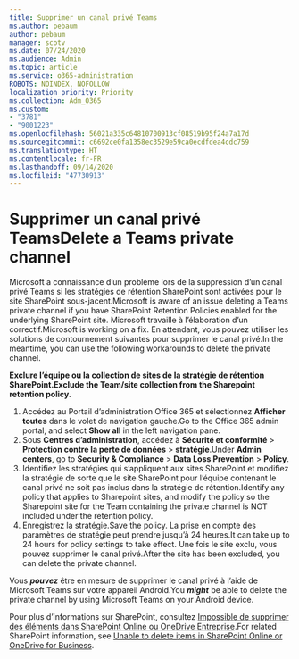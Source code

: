 ```yaml
---
title: Supprimer un canal privé Teams
ms.author: pebaum
author: pebaum
manager: scotv
ms.date: 07/24/2020
ms.audience: Admin
ms.topic: article
ms.service: o365-administration
ROBOTS: NOINDEX, NOFOLLOW
localization_priority: Priority
ms.collection: Adm_O365
ms.custom:
- "3781"
- "9001223"
ms.openlocfilehash: 56021a335c64810700913cf08519b95f24a7a17d
ms.sourcegitcommit: c6692ce0fa1358ec3529e59ca0ecdfdea4cdc759
ms.translationtype: HT
ms.contentlocale: fr-FR
ms.lasthandoff: 09/14/2020
ms.locfileid: "47730913"
---
```

# <a name="delete-a-teams-private-channel"></a><span data-ttu-id="5e808-102">Supprimer un canal privé Teams</span><span class="sxs-lookup"><span data-stu-id="5e808-102">Delete a Teams private channel</span></span>

<span data-ttu-id="5e808-103">Microsoft a connaissance d’un problème lors de la suppression d’un canal privé Teams si les stratégies de rétention SharePoint sont activées pour le site SharePoint sous-jacent.</span><span class="sxs-lookup"><span data-stu-id="5e808-103">Microsoft is aware of an issue deleting a Teams private channel if you have SharePoint Retention Policies enabled for the underlying SharePoint site.</span></span> <span data-ttu-id="5e808-104">Microsoft travaille à l’élaboration d’un correctif.</span><span class="sxs-lookup"><span data-stu-id="5e808-104">Microsoft is working on a fix.</span></span> <span data-ttu-id="5e808-105">En attendant, vous pouvez utiliser les solutions de contournement suivantes pour supprimer le canal privé.</span><span class="sxs-lookup"><span data-stu-id="5e808-105">In the meantime, you can use the following workarounds to delete the private channel.</span></span>

<span data-ttu-id="5e808-106">**Exclure l’équipe ou la collection de sites de la stratégie de rétention SharePoint.**</span><span class="sxs-lookup"><span data-stu-id="5e808-106">**Exclude the Team/site collection from the Sharepoint retention policy.**</span></span>

1. <span data-ttu-id="5e808-107">Accédez au Portail d’administration Office 365 et sélectionnez **Afficher toutes** dans le volet de navigation gauche.</span><span class="sxs-lookup"><span data-stu-id="5e808-107">Go to the Office 365 admin portal, and select **Show all** in the left navigation pane.</span></span>
2. <span data-ttu-id="5e808-108">Sous **Centres d’administration**, accédez à **Sécurité et conformité** > **Protection contre la perte de données** > **stratégie**.</span><span class="sxs-lookup"><span data-stu-id="5e808-108">Under **Admin centers**, go to **Security & Compliance** > **Data Loss Prevention** > **Policy**.</span></span>
3. <span data-ttu-id="5e808-109">Identifiez les stratégies qui s’appliquent aux sites SharePoint et modifiez la stratégie de sorte que le site SharePoint pour l’équipe contenant le canal privé ne soit pas inclus dans la stratégie de rétention.</span><span class="sxs-lookup"><span data-stu-id="5e808-109">Identify any policy that applies to Sharepoint sites, and modify the policy so the Sharepoint site for the Team containing the private channel is NOT included under the retention policy.</span></span>
4. <span data-ttu-id="5e808-110">Enregistrez la stratégie.</span><span class="sxs-lookup"><span data-stu-id="5e808-110">Save the policy.</span></span>
    <span data-ttu-id="5e808-111">La prise en compte des paramètres de stratégie peut prendre jusqu’à 24 heures.</span><span class="sxs-lookup"><span data-stu-id="5e808-111">It can take up to 24 hours for policy settings to take effect.</span></span>
    <span data-ttu-id="5e808-112">Une fois le site exclu, vous pouvez supprimer le canal privé.</span><span class="sxs-lookup"><span data-stu-id="5e808-112">After the site has been excluded, you can delete the private channel.</span></span>  
    
<span data-ttu-id="5e808-113">Vous ***pouvez*** être en mesure de supprimer le canal privé à l’aide de Microsoft Teams sur votre appareil Android.</span><span class="sxs-lookup"><span data-stu-id="5e808-113">You  ***might*** be able to delete the private channel by using Microsoft Teams on your Android device.</span></span> 

<span data-ttu-id="5e808-114">Pour plus d’informations sur SharePoint, consultez [Impossible de supprimer des éléments dans SharePoint Online ou OneDrive Entreprise](https://docs.microsoft.com/alchemyinsights/retention-policy-ediscovery-hold).</span><span class="sxs-lookup"><span data-stu-id="5e808-114">For related SharePoint information, see [Unable to delete items in SharePoint Online or OneDrive for Business](https://docs.microsoft.com/alchemyinsights/retention-policy-ediscovery-hold).</span></span>